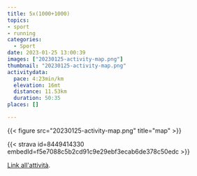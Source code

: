 ```yaml
---
title: 5x(1000+1000)
topics:
- sport
- running
categories:
  - Sport
date: 2023-01-25 13:00:39
images: ["20230125-activity-map.png"]
thumbnail: "20230125-activity-map.png"
activitydata:
  pace: 4:23min/km
  elevation: 16mt
  distance: 11.53km
  duration: 50:35
places: []

---
```






{{< figure src="20230125-activity-map.png" title="map" >}}


{{< strava id=8449414330 embedId=f5e7088c5b2cd91c9e29ebf3ecab6de378c50edc >}}

[Link all'attività](https://strava.com/activities/8449414330).
